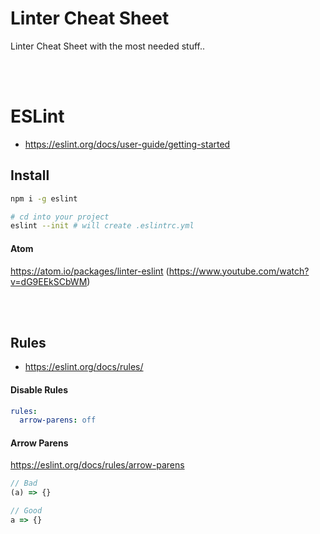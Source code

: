# Linter Cheat Sheet
Linter Cheat Sheet with the most needed stuff..


<br><br>

# ESLint
- https://eslint.org/docs/user-guide/getting-started

## Install

```bash
npm i -g eslint

# cd into your project
eslint --init # will create .eslintrc.yml
```

#### Atom
https://atom.io/packages/linter-eslint (https://www.youtube.com/watch?v=dG9EEkSCbWM)

<br><br>

## Rules
- https://eslint.org/docs/rules/

#### Disable Rules
```yaml
rules:
  arrow-parens: off
``` 

#### Arrow Parens
https://eslint.org/docs/rules/arrow-parens
```javascript
// Bad
(a) => {}

// Good
a => {}
```
